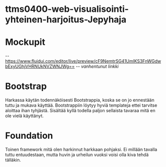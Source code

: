 # ttms0400-web-visualisointi-yhteinen-harjoitus-Jepyhaja

# Mockupit
-- https://www.fluidui.com/editor/live/preview/cF9NemtrSG41UmlKS3FnWGdwbExyUGhjVHRNUkNVZWNJWg== --
*vanhentunut linkki*


# Bootstrap
Harkassa käytän todennäköisesti Bootstrappia, koska se on jo ennestään tuttu ja mukava käyttää. Bootstrappiin löytyy hyviä templateja ettei tarvitse aloittaa ihan tyhjästä. Sisältää kyllä todella paljon sellaista tavaraa mitä en ole vielä käyttänyt.

# Foundation
Toinen framework mitä olen harkinnut harkkaan pohjaksi. Ei millään tavalla tuttu entuudestaan, mutta huvin ja urheilun vuoksi voisi olla kiva tehdä tälläkin.
